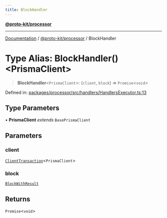 ```yaml
---
title: BlockHandler
---
```


[**@proto-kit/processor**](../README.md)

***

[Documentation](../../../README.md) / [@proto-kit/processor](../README.md) / BlockHandler

# Type Alias: BlockHandler()\<PrismaClient\>

> **BlockHandler**\<`PrismaClient`\>: (`client`, `block`) => `Promise`\<`void`\>

Defined in: [packages/processor/src/handlers/HandlersExecutor.ts:13](https://github.com/proto-kit/framework/blob/28efa802e3737fc3b77339148b307ef7246f3ef1/packages/processor/src/handlers/HandlersExecutor.ts#L13)

## Type Parameters

• **PrismaClient** *extends* `BasePrismaClient`

## Parameters

### client

[`ClientTransaction`](ClientTransaction.md)\<`PrismaClient`\>

### block

[`BlockWithResult`](../../sequencer/interfaces/BlockWithResult.md)

## Returns

`Promise`\<`void`\>
